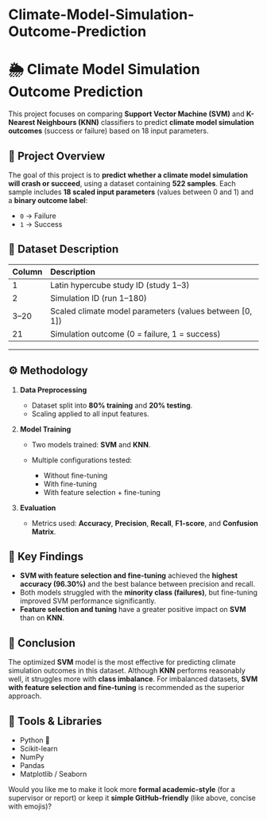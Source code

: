 # Climate-Model-Simulation-Outcome-Prediction

# 🌦️ Climate Model Simulation Outcome Prediction

This project focuses on comparing **Support Vector Machine (SVM)** and **K-Nearest Neighbours (KNN)** classifiers to predict **climate model simulation outcomes** (success or failure) based on 18 input parameters.


## 📘 Project Overview

The goal of this project is to **predict whether a climate model simulation will crash or succeed**, using a dataset containing **522 samples**.
Each sample includes **18 scaled input parameters** (values between 0 and 1) and a **binary outcome label**:

* `0` → Failure
* `1` → Success


## 🧩 Dataset Description

| Column | Description                                             |
| :----- | :------------------------------------------------------ |
| 1      | Latin hypercube study ID (study 1–3)                    |
| 2      | Simulation ID (run 1–180)                               |
| 3–20   | Scaled climate model parameters (values between [0, 1]) |
| 21     | Simulation outcome (0 = failure, 1 = success)           |

---

## ⚙️ Methodology

1. **Data Preprocessing**

   * Dataset split into **80% training** and **20% testing**.
   * Scaling applied to all input features.

2. **Model Training**

   * Two models trained: **SVM** and **KNN**.
   * Multiple configurations tested:

     * Without fine-tuning
     * With fine-tuning
     * With feature selection + fine-tuning

3. **Evaluation**

   * Metrics used: **Accuracy**, **Precision**, **Recall**, **F1-score**, and **Confusion Matrix**.

## 🧠 Key Findings

* **SVM with feature selection and fine-tuning** achieved the **highest accuracy (96.30%)** and the best balance between precision and recall.
* Both models struggled with the **minority class (failures)**, but fine-tuning improved SVM performance significantly.
* **Feature selection and tuning** have a greater positive impact on **SVM** than on **KNN**.

## 🏁 Conclusion

The optimized **SVM** model is the most effective for predicting climate simulation outcomes in this dataset.
Although **KNN** performs reasonably well, it struggles more with **class imbalance**.
For imbalanced datasets, **SVM with feature selection and fine-tuning** is recommended as the superior approach.


## 🧰 Tools & Libraries

* Python 🐍
* Scikit-learn
* NumPy
* Pandas
* Matplotlib / Seaborn



Would you like me to make it look more **formal academic-style** (for a supervisor or report) or keep it **simple GitHub-friendly** (like above, concise with emojis)?
